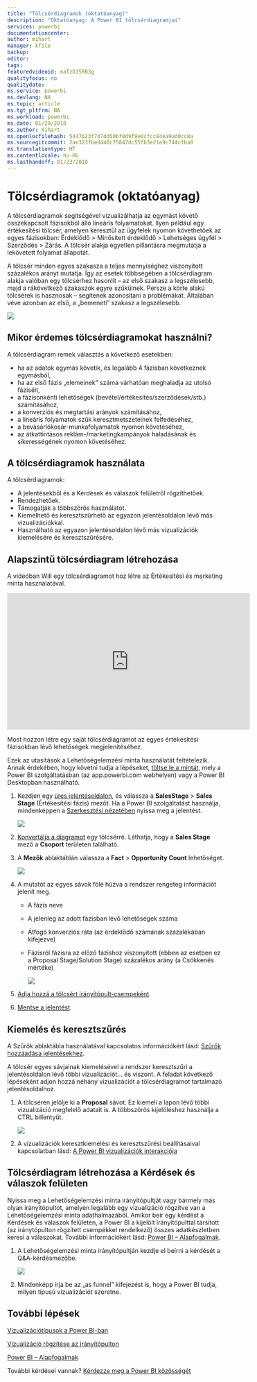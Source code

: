 ```yaml
---
title: "Tölcsérdiagramok (oktatóanyag)"
description: "Oktatóanyag: A Power BI tölcsérdiagramjai"
services: powerbi
documentationcenter: 
author: mihart
manager: kfile
backup: 
editor: 
tags: 
featuredvideoid: maTzOJSRB3g
qualityfocus: no
qualitydate: 
ms.service: powerbi
ms.devlang: NA
ms.topic: article
ms.tgt_pltfrm: NA
ms.workload: powerbi
ms.date: 01/29/2018
ms.author: mihart
ms.openlocfilehash: 5447b23f7d7dd50bf0d9f9e0cfcc84ea9ad0cc8a
ms.sourcegitcommit: 2ae323fbed440c75847dc55fb3e21e9c744cfba0
ms.translationtype: HT
ms.contentlocale: hu-HU
ms.lasthandoff: 01/23/2018
---
```

# <a name="funnel-charts-tutorial"></a>Tölcsérdiagramok (oktatóanyag)
A tölcsérdiagramok segítségével vizualizálhatja az egymást követő összekapcsolt fázisokból álló lineáris folyamatokat. Ilyen például egy értékesítési tölcsér, amelyen keresztül az ügyfelek nyomon követhetőek az egyes fázisokban: Érdeklődő \> Minősített érdeklődő \> Lehetséges ügyfél \> Szerződés \> Zárás.  A tölcsér alakja egyetlen pillantásra megmutatja a lekövetett folyamat állapotát.

A tölcsér minden egyes szakasza a teljes mennyiséghez viszonyított százalékos arányt mutatja. Így az esetek többségében a tölcsérdiagram alakja valóban egy tölcsérhez hasonlít – az első szakasz a legszélesebb, majd a rákövetkező szakaszok egyre szűkülnek.  Persze a körte alakú tölcsérek is hasznosak – segítenek azonosítani a problémákat.  Általában véve azonban az első, a „bemeneti” szakasz a legszélesebb.

![](media/power-bi-visualization-funnel-charts/funnelplain.png)

## <a name="when-to-use-a-funnel-chart"></a>Mikor érdemes tölcsérdiagramokat használni?
A tölcsérdiagram remek választás a következő esetekben:

* ha az adatok egymás követik, és legalább 4 fázisban következnek egymásból,
* ha az első fázis „elemeinek” száma várhatóan meghaladja az utolsó fáziséit,
* a fázisonkénti lehetőségek (bevétel/értékesítés/szerződések/stb.) számításához,
* a konverziós és megtartási arányok számításához,
* a lineáris folyamatok szűk keresztmetszeteinek felfedéséhez,
* a bevásárlókosár-munkafolyamatok nyomon követéséhez,
* az átkattintásos reklám-/marketingkampányok haladásának és sikerességének nyomon követéséhez.

## <a name="working-with-funnel-charts"></a>A tölcsérdiagramok használata
A tölcsérdiagramok:

* A jelentésekből és a Kérdések és válaszok felületről rögzíthetőek.
* Rendezhetőek.
* Támogatják a többszörös használatot.
* Kiemelhető és keresztszűrhető az egyazon jelentésoldalon lévő más vizualizációkkal.
* Használható az egyazon jelentésoldalon lévő más vizualizációk kiemelésére és keresztszűrésére.

## <a name="create-a-basic-funnel-chart"></a>Alapszintű tölcsérdiagram létrehozása
A videóban Will egy tölcsérdiagramot hoz létre az Értékesítési és marketing minta használatával.

<iframe width="560" height="315" src="https://www.youtube.com/embed/qKRZPBnaUXM" frameborder="0" allow="autoplay; encrypted-media" allowfullscreen></iframe>


Most hozzon létre egy saját tölcsérdiagramot az egyes értékesítési fázisokban lévő lehetőségek megjelenítéséhez.

Ezek az utasítások a Lehetőségelemzési minta használatát feltételezik. Annak érdekében, hogy követni tudja a lépéseket, [töltse le a mintát](sample-datasets.md), mely a Power BI szolgáltatásban (az app.powerbi.com webhelyen) vagy a Power BI Desktopban használható.   

1. Kezdjen egy [üres jelentésoldalon](power-bi-report-add-page.md), és válassza a **SalesStage** \> **Sales Stage** (Értékesítési fázis) mezőt. Ha a Power BI szolgáltatást használja, mindenképpen a [Szerkesztési nézetében](service-interact-with-a-report-in-editing-view.md) nyissa meg a jelentést.
   
    ![](media/power-bi-visualization-funnel-charts/funnelselectfield_new.png)
2. [Konvertálja a diagramot](power-bi-report-change-visualization-type.md) egy tölcsérré. Láthatja, hogy a **Sales Stage** mező a **Csoport** területen található. 
3. A **Mezők** ablaktáblán válassza a **Fact** \> **Opportunity Count** lehetőséget.
   
    ![](media/power-bi-visualization-funnel-charts/power-bi-funnel.png)
4. A mutatót az egyes sávok fölé húzva a rendszer rengeteg információt jelenít meg.
   
   * A fázis neve
   * A jelenleg az adott fázisban lévő lehetőségek száma
   * Átfogó konverziós ráta (az érdeklődő számának százalékában kifejezve) 
   * Fázisról fázisra az előző fázishoz viszonyított (ebben az esetben ez a Proposal Stage/Solution Stage) százalékos arány (a Csökkenés mértéke)
     
     ![](media/power-bi-visualization-funnel-charts/funnelhover_new.png)
5. [Adja hozzá a tölcsért irányítópult-csempeként](service-dashboard-tiles.md). 
6. [Mentse a jelentést](service-report-save.md).

## <a name="highlighting-and-cross-filtering"></a>Kiemelés és keresztszűrés
A Szűrök ablaktábla használatával kapcsolatos információkért lásd: [Szűrők hozzáadása jelentésekhez](power-bi-report-add-filter.md).

A tölcsér egyes sávjainak kiemelésével a rendszer keresztszűri a jelentésoldalon lévő többi vizualizációt... és viszont. A feladat következő lépéseként adjon hozzá néhány vizualizációt a tölcsérdiagramot tartalmazó jelentésoldalhoz.

1. A tölcséren jelölje ki a **Proposal** sávot. Ez kiemeli a lapon lévő többi vizualizáció megfelelő adatait is. A többszörös kijelöléshez használja a CTRL billentyűt.
   
   ![](media/power-bi-visualization-funnel-charts/funnelchartnoowl.gif)
2. A vizualizációk keresztkiemelési és keresztszűrési beállításaival kapcsolatban lásd: [A Power BI vizualizációk interakciója](service-reports-visual-interactions.md)

## <a name="create-a-funnel-chart-in-qa"></a>Tölcsérdiagram létrehozása a Kérdések és válaszok felületen
Nyissa meg a Lehetőségelemzési minta irányítópultját vagy bármely más olyan irányítópultot, amelyen legalább egy vizualizáció rögzítve van a Lehetőségelemzési minta adathalmazából.  Amikor beír egy kérdést a Kérdések és válaszok felületen, a Power BI a kijelölt irányítópulttal társított (az iránytópulton rögzített csempékkel rendelkező) összes adatkészletben keresi a válaszokat. További információkért lásd: [Power BI – Alapfogalmak](service-basic-concepts.md).

1. A Lehetőségelemzési minta irányítópultján kezdje el beírni a kérdését a Q&A-kérdésmezőbe.
   
   ![](media/power-bi-visualization-funnel-charts/funnelfromqna_new.png)
   
2. Mindenképp írja be az „as funnel” kifejezést is, hogy a Power BI tudja, milyen típusú vizualizációt szeretne.

## <a name="next-steps"></a>További lépések
[Vizualizációtípusok a Power BI-ban](power-bi-visualization-types-for-reports-and-q-and-a.md)

[Vizualizáció rögzítése az irányítópulton](service-dashboard-pin-tile-from-report.md)

[Power BI – Alapfogalmak](service-basic-concepts.md)

További kérdései vannak? [Kérdezze meg a Power BI közösségét](http://community.powerbi.com/)

